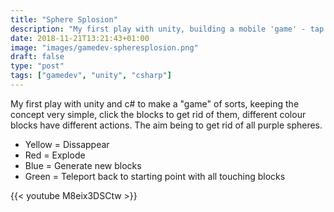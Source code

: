 ```yaml
---
title: "Sphere Splosion"
description: "My first play with unity, building a mobile 'game' - tap to destroy the objects."
date: 2018-11-21T13:21:43+01:00
image: "images/gamedev-spheresplosion.png"
draft: false
type: "post"
tags: ["gamedev", "unity", "csharp"]
---
```

My first play with unity and c# to make a "game" of sorts, keeping the concept very simple, click the blocks to get rid of them, different colour blocks have different actions. The aim being to get rid of all purple spheres.

 * Yellow = Dissappear
 * Red = Explode
 * Blue = Generate new blocks
 * Green = Teleport back to starting point with all touching blocks

{{< youtube M8eix3DSCtw >}}